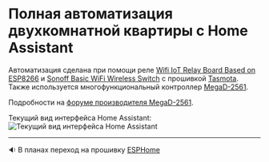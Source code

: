 # Полная автоматизация двухкомнатной квартиры c Home Assistant
Автоматизация сделана при помощи реле [Wifi IoT Relay Board Based on ESP8266](https://www.electrodragon.com/product/wifi-iot-relay-board-based-esp8266/) и [Sonoff Basic WiFi Wireless Switch](https://www.itead.cc/smart-home/sonoff-wifi-wireless-switch.html) с прошивкой [Tasmota](https://github.com/arendst/Tasmota). Также используется многофункциональный контроллер [MegaD-2561](https://www.ab-log.ru/smart-house/ethernet/megad-2561).

Подробности на [форуме производителя MegaD-2561](https://www.ab-log.ru/forum/viewtopic.php?f=1&t=1208&start=480#p37003).

Текущий вид интерфейса Home Assistant:
![Текущий вид интерфейса Home Assistant](https://github.com/empenoso/two-bedroom-flat-Home-Assistant/blob/master/2019_11_screenshot.png)
_________
:sound: В планах переход на прошивку [ESPHome](https://github.com/esphome/esphome)
